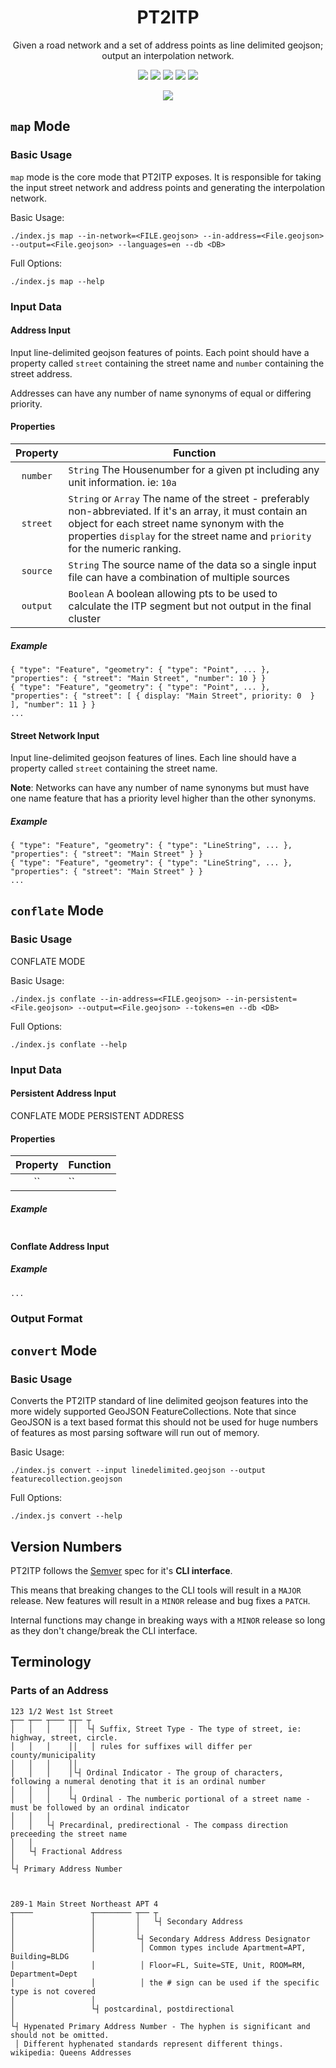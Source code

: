 <h1 align="center">PT2ITP</h1>

<p align="center">Given a road network and a set of address points as line delimited geojson; output an interpolation network.</p>

<p align="center">
  <a href="https://coveralls.io/github/ingalls/pt2itp?branch=master"><img src="https://coveralls.io/repos/github/ingalls/pt2itp/badge.svg?branch=master"/></a>
  <a href="https://circleci.com/gh/ingalls/pt2itp/tree/master"><img src="https://circleci.com/gh/ingalls/pt2itp/tree/master.svg?style=shield"/></a>
  <a href="https://david-dm.org/ingalls/pt2itp"><img src="https://david-dm.org/ingalls/pt2itp.svg"/></a>
  <a href="https://david-dm.org/ingalls/pt2itp?type=dev"><img src="https://david-dm.org/ingalls/pt2itp/dev-status.svg"/></a>
  <a href="https://greenkeeper.io/"><img src="https://badges.greenkeeper.io/ingalls/pt2itp.svg"/></a>
</p>

<p align="center">
  <a href="https://www.npmjs.com/package/pt2itp"><img src="https://nodei.co/npm/pt2itp.png?downloads=true&downloadRank=true"/></a>
</p>

## `map` Mode

### Basic Usage

`map` mode is the core mode that PT2ITP exposes. It is responsible for taking the input street network and address points
and generating the interpolation network.

Basic Usage:
```
./index.js map --in-network=<FILE.geojson> --in-address=<File.geojson> --output=<File.geojson> --languages=en --db <DB>
```

Full Options:
```
./index.js map --help
```

### Input Data

#### Address Input

Input line-delimited geojson features of points. Each point should have a property called `street` containing the street name
and `number` containing the street address.

Addresses can have any number of name synonyms of equal or differing priority.

#### Properties

| Property | Function |
| :------: | -------- |
| `number` | `String` The Housenumber for a given pt including any unit information. ie: `10a` |
| `street` | `String` or `Array` The name of the street - preferably non-abbreviated. If it's an array, it must contain an object for each street name synonym with the properties `display` for the street name and `priority` for the numeric ranking. |
| `source` | `String` The source name of the data so a single input file can have a combination of multiple sources |
| `output` | `Boolean` A boolean allowing pts to be used to calculate the ITP segment but not output in the final cluster |

##### Example

```
{ "type": "Feature", "geometry": { "type": "Point", ... }, "properties": { "street": "Main Street", "number": 10 } }
{ "type": "Feature", "geometry": { "type": "Point", ... }, "properties": { "street": [ { display: "Main Street", priority: 0  } ], "number": 11 } }
...
```

#### Street Network Input

Input line-delimited geojson features of lines. Each line should have a property called `street` containing the street name.

**Note**: Networks can have any number of name synonyms but must have one name feature that has a priority level higher than the other synonyms.

##### Example

```
{ "type": "Feature", "geometry": { "type": "LineString", ... }, "properties": { "street": "Main Street" } }
{ "type": "Feature", "geometry": { "type": "LineString", ... }, "properties": { "street": "Main Street" } }
...
```

## `conflate` Mode

### Basic Usage

CONFLATE MODE

Basic Usage:
```
./index.js conflate --in-address=<FILE.geojson> --in-persistent=<File.geojson> --output=<File.geojson> --tokens=en --db <DB>
```

Full Options:
```
./index.js conflate --help
```

### Input Data

#### Persistent Address Input

CONFLATE MODE PERSISTENT ADDRESS

#### Properties

| Property | Function |
| :------: | -------- |
| `` | ``

##### Example

```
```

#### Conflate Address Input

##### Example

```
...
```

### Output Format


## `convert` Mode

### Basic Usage

Converts the PT2ITP standard of line delimited geojson features into the more widely
supported GeoJSON FeatureCollections. Note that since GeoJSON is a text based format
this should not be used for huge numbers of features as most parsing software will
run out of memory.

Basic Usage:
```
./index.js convert --input linedelimited.geojson --output featurecollection.geojson
```

Full Options:
```
./index.js convert --help
```

## Version Numbers

PT2ITP follows the [Semver](http://semver.org/) spec for it's **CLI interface**.

This means that breaking changes to the CLI tools will result in a `MAJOR` release.
New features will result in a `MINOR` release and bug fixes a `PATCH`.

Internal functions may change in breaking ways with a `MINOR` release so long as they
don't change/break the CLI interface.

## Terminology

### Parts of an Address

```
123 1/2 West 1st Street
┬── ┬── ┬─── ┬┬─ ┬
│   │   │    ││  └┤ Suffix, Street Type - The type of street, ie: highway, street, circle.
│   │   │    ││   │ rules for suffixes will differ per county/municipality
│   │   │    ││
│   │   │    │└┤ Ordinal Indicator - The group of characters, following a numeral denoting that it is an ordinal number
│   │   │    │
│   │   │    └┤ Ordinal - The numberic portional of a street name - must be followed by an ordinal indicator
│   │   │
│   │   └┤ Precardinal, predirectional - The compass direction preceeding the street name
│   │
│   └┤ Fractional Address
│
└┤ Primary Address Number



289-1 Main Street Northeast APT 4
┬────             ┬──────── ┬── ┬
│                 │         │   └┤ Secondary Address
│                 │         │
│                 │         └┤ Secondary Address Address Designator
│                 │          │ Common types include Apartment=APT, Building=BLDG
│                 │          │ Floor=FL, Suite=STE, Unit, ROOM=RM, Department=Dept
│                 │          │ the # sign can be used if the specific type is not covered
│                 │
│                 └┤ postcardinal, postdirectional
│
└┤ Hypenated Primary Address Number - The hyphen is significant and should not be omitted.
 │ Different hyphenated standards represent different things. wikipedia: Queens Addresses
```
